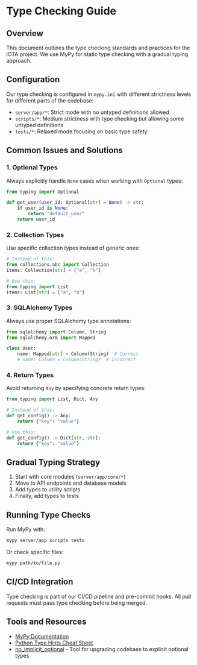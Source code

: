 # Type Checking Guide

## Overview

This document outlines the type checking standards and practices for the IOTA project. We use MyPy for static type checking with a gradual typing approach.

## Configuration

Our type checking is configured in `mypy.ini` with different strictness levels for different parts of the codebase:

- `server/app/*`: Strict mode with no untyped definitions allowed
- `scripts/*`: Medium strictness with type checking but allowing some untyped definitions
- `tests/*`: Relaxed mode focusing on basic type safety

## Common Issues and Solutions

### 1. Optional Types

Always explicitly handle `None` cases when working with `Optional` types:

```python
from typing import Optional

def get_user(user_id: Optional[str] = None) -> str:
    if user_id is None:
        return "default_user"
    return user_id
```

### 2. Collection Types

Use specific collection types instead of generic ones:

```python
# Instead of this:
from collections.abc import Collection
items: Collection[str] = ["a", "b"]

# Use this:
from typing import List
items: List[str] = ["a", "b"]
```

### 3. SQLAlchemy Types

Always use proper SQLAlchemy type annotations:

```python
from sqlalchemy import Column, String
from sqlalchemy.orm import Mapped

class User:
    name: Mapped[str] = Column(String)  # Correct
    # name: Column = Column(String)  # Incorrect
```

### 4. Return Types

Avoid returning `Any` by specifying concrete return types:

```python
from typing import List, Dict, Any

# Instead of this:
def get_config() -> Any:
    return {"key": "value"}

# Use this:
def get_config() -> Dict[str, str]:
    return {"key": "value"}
```

## Gradual Typing Strategy

1. Start with core modules (`server/app/core/*`)
2. Move to API endpoints and database models
3. Add types to utility scripts
4. Finally, add types to tests

## Running Type Checks

Run MyPy with:

```bash
mypy server/app scripts tests
```

Or check specific files:

```bash
mypy path/to/file.py
```

## CI/CD Integration

Type checking is part of our CI/CD pipeline and pre-commit hooks. All pull requests must pass type checking before being merged.

## Tools and Resources

- [MyPy Documentation](http://mypy.readthedocs.io/)
- [Python Type Hints Cheat Sheet](https://mypy.readthedocs.io/en/stable/cheat_sheet_py3.html)
- [no_implicit_optional](https://github.com/hauntsaninja/no_implicit_optional) - Tool for upgrading codebase to explicit optional types
